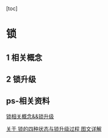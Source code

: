 [toc]

# 锁

## 1 相关概念



## 2 锁升级





## ps-相关资料

[锁相关概念&&锁升级](https://blog.csdn.net/zycxnanwang/article/details/105337590)

[关于 锁的四种状态与锁升级过程 图文详解](https://www.cnblogs.com/mingyueyy/p/13054296.html)